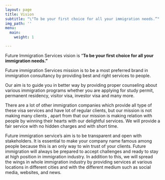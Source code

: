 ```yaml
---
layout: page
title: Vision
subtitle: "\"To be your first choice for all your immigration needs.”"
img_path: ''
menu:
  main:
    weight: 1

---
```


Future Immigration Services vision is “**To be your first choice for all your immigration needs.”**

Future immigration Services mission is to be a most preferred brand in immigration consultancy by providing best and right services to people.

Our aim is to guide you in better way by providing proper counseling about various immigration programs whether you are applying for study permit, permanent residency, visitor visa, investor visa and many more.

There are a lot of other immigration companies which provide all type of these visa services and have lot of regular clients, but our mission is not making many clients , apart from that our mission is making relation with people by winning their hearts with our delightful services. We will provide a fair service with no hidden charges and with short time.

Future immigration service’s aim is to be transparent and open with stakeholders. It is essential to make your company name famous among people because this is an only way to win trust of your clients. Future immigration will always be prepared to accept challenges and ready to stay at high position in immigration industry. In addition to this, we will spread the wings in whole immigration industry by providing services at various locations in different cities and with the different medium such as social media, websites, and news.